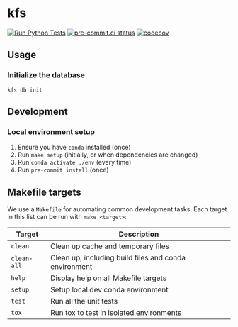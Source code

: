 # kfs

[![Run Python Tests](https://github.com/mattkram/kfs/actions/workflows/ci.yml/badge.svg)](https://github.com/mattkram/kfs/actions/workflows/ci.yml)
[![pre-commit.ci status](https://results.pre-commit.ci/badge/github/mattkram/kfs/main.svg)](https://results.pre-commit.ci/latest/github/mattkram/kfs/main)
[![codecov](https://codecov.io/gh/mattkram/kfs/branch/main/graph/badge.svg?token=VBoRvPNPLZ)](https://codecov.io/gh/mattkram/kfs)

## Usage

### Initialize the database

```shell
kfs db init
```

## Development

### Local environment setup

1. Ensure you have `conda` installed (once)
2. Run `make setup` (initially, or when dependencies are changed)
3. Run `conda activate ./env` (every time)
4. Run `pre-commit install` (once)

## Makefile targets

We use a `Makefile` for automating common development tasks.
Each target in this list can be run with `make <target>`:

<!-- [[[cog
import subprocess
from textwrap import dedent
from typing import NamedTuple

raw_text = dedent(subprocess.check_output("make", text=True))


class MakefileTarget(NamedTuple):
    target: str
    description: str


makefile_targets = []
for line in raw_text.splitlines():
    target, _, description = line.partition(" ")
    makefile_targets.append(
        MakefileTarget(target=target, description=description.strip())
    )

max_target_len = max(len(t.target) for t in makefile_targets)
max_description_len = max(len(t.description) for t in makefile_targets)

cog.outl("<!- THE FOLLOWING CODE IS GENERATED BY COG VIA PRE-COMMIT. ANY MANUAL CHANGES WILL BE LOST. ->".replace("-", "--"))
lines = []
cog.outl(f"| {'Target':{max_target_len + 2}s} | {'Description':{max_description_len}s} |")
cog.outl(f"|{'-'*(max_target_len + 4)}|{'-'*(max_description_len + 2):{max_description_len}s}|")
for t in makefile_targets:
    cog.outl(f"| {'`' + t.target + '`':{max_target_len + 2}s} | {t.description:{max_description_len}s} |")
]]] -->
<!-- THE FOLLOWING CODE IS GENERATED BY COG VIA PRE--COMMIT. ANY MANUAL CHANGES WILL BE LOST. -->
| Target      | Description                                           |
|-------------|-------------------------------------------------------|
| `clean`     | Clean up cache and temporary files                    |
| `clean-all` | Clean up, including build files and conda environment |
| `help`      | Display help on all Makefile targets                  |
| `setup`     | Setup local dev conda environment                     |
| `test`      | Run all the unit tests                                |
| `tox`       | Run tox to test in isolated environments              |
<!-- [[[end]]] -->
